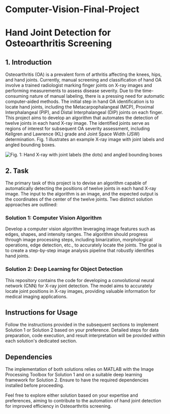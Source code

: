 # Computer-Vision-Final-Project

# Hand Joint Detection for Osteoarthritis Screening

## 1. Introduction
Osteoarthritis (OA) is a prevalent form of arthritis affecting the knees, hips, and hand joints. Currently, manual screening and classification of hand OA involve a trained radiologist marking finger joints on X-ray images and performing measurements to assess disease severity. Due to the time-consuming nature of manual labeling, there is a pressing need for automatic computer-aided methods. The initial step in hand OA identification is to locate hand joints, including the Metacarpophalangeal (MCP), Proximal Interphalangeal (PIP), and Distal Interphalangeal (DIP) joints on each finger. This project aims to develop an algorithm that automates the detection of twelve joints in each hand X-ray image. The identified joints serve as regions of interest for subsequent OA severity assessment, including Kellgren and Lawrence (KL) grade and Joint Space Width (JSW) determination. Fig. 1 illustrates an example X-ray image with joint labels and angled bounding boxes.

![Fig. 1: Hand X-ray with joint labels (the dots) and angled bounding boxes](https://github.com/omkargurav25199/Computer-Vision-Final-Project/assets/59306538/9494402d-047c-4c58-a403-9ddbb099dc8a)

## 2. Task
The primary task of this project is to devise an algorithm capable of automatically detecting the positions of twelve joints in each hand X-ray image. The input to the algorithm is an image, and the expected output is the coordinates of the center of the twelve joints. Two distinct solution approaches are outlined:

### Solution 1: Computer Vision Algorithm
Develop a computer vision algorithm leveraging image features such as edges, shapes, and intensity ranges. The algorithm should progress through image processing steps, including binarization, morphological operations, edge detection, etc., to accurately locate the joints. The goal is to create a step-by-step image analysis pipeline that robustly identifies hand joints.

### Solution 2: Deep Learning for Object Detection
This repository contains the code for developing a convolutional neural network (CNN) for X-ray joint detection. The model aims to accurately locate joint positions in X-ray images, providing valuable information for medical imaging applications.

## Instructions for Usage
Follow the instructions provided in the subsequent sections to implement Solution 1 or Solution 2 based on your preference. Detailed steps for data preparation, code execution, and result interpretation will be provided within each solution's dedicated section.

## Dependencies
The implementation of both solutions relies on MATLAB with the Image Processing Toolbox for Solution 1 and on a suitable deep learning framework for Solution 2. Ensure to have the required dependencies installed before proceeding.

Feel free to explore either solution based on your expertise and preferences, aiming to contribute to the automation of hand joint detection for improved efficiency in Osteoarthritis screening.
